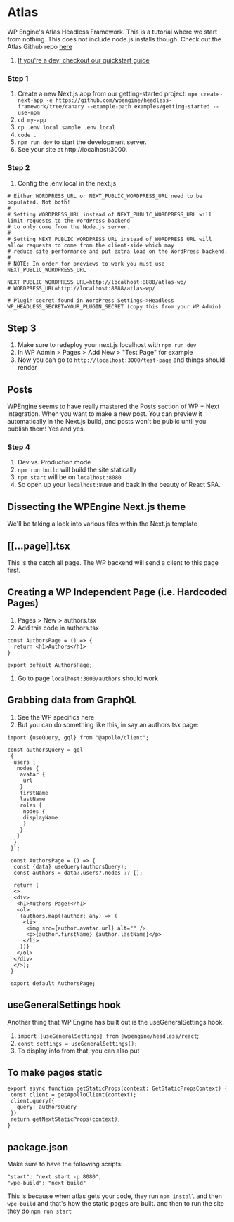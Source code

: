 # Atlas
WP Engine's Atlas Headless Framework. This is a tutorial where we start from nothing. This does not include node.js installs though. Check out the Atlas Github repo [here](https://github.com/wpengine/headless-framework)

1. [If you're a dev, checkout our quickstart guide](https://github.com/KamabokoDesign/atlas-quickstart)

### Step 1
1. Create a new Next.js app from our getting-started project: `npx create-next-app -e https://github.com/wpengine/headless-framework/tree/canary --example-path examples/getting-started --use-npm`
1. `cd my-app`
1. `cp .env.local.sample .env.local`
1. `code .`
1. `npm run dev` to start the development server.
1. See your site at http://localhost:3000.

### Step 2
1. Config the .env.local in the next.js
```
# Either WORDPRESS_URL or NEXT_PUBLIC_WORDPRESS_URL need to be populated. Not both!
#
# Setting WORDPRESS_URL instead of NEXT_PUBLIC_WORDPRESS_URL will limit requests to the WordPress backend
# to only come from the Node.js server.
#
# Setting NEXT_PUBLIC_WORDPRESS_URL instead of WORDPRESS_URL will allow requests to come from the client-side which may
# reduce site performance and put extra load on the WordPress backend.
#
# NOTE: In order for previews to work you must use NEXT_PUBLIC_WORDPRESS_URL

NEXT_PUBLIC_WORDPRESS_URL=http://localhost:8888/atlas-wp/
# WORDPRESS_URL=http://localhost:8888/atlas-wp/

# Plugin secret found in WordPress Settings->Headless
WP_HEADLESS_SECRET=YOUR_PLUGIN_SECRET (copy this from your WP Admin)
```

## Step 3
1. Make sure to redeploy your next.js localhost with `npm run dev`
1. In WP Admin > Pages > Add New > "Test Page" for example
1. Now you can go to `http://localhost:3000/test-page` and things should render

## Posts
WPEngine seems to have really mastered the Posts section of WP + Next integration. When you want to make a new post. You can preview it automatically in the Next.js build, and posts won't be public until you publish them! Yes and yes.

### Step 4
1. Dev vs. Production mode
1. `npm run build` will build the site statically
1. `npm start` will be on `localhost:8080` 
1. So open up your `localhost:8080` and bask in the beauty of React SPA. 

## Dissecting the WPEngine Next.js theme
We'll be taking a look into various files within the Next.js template

## [[...page]].tsx
This is the catch all page. The WP backend will send a client to this page first. 

## Creating a WP Independent Page (i.e. Hardcoded Pages)
1. Pages > New > authors.tsx
1. Add this code in authors.tsx
```
const AuthorsPage = () => {
  return <h1>Authors</h1>
}

export default AuthorsPage;
```
1. Go to page `localhost:3000/authors` should work

## Grabbing data from GraphQL
1. See the WP specifics here
2. But you can do something like this, in say an authors.tsx page:

```
import {useQuery, gql} from "@apollo/client";

const authorsQuery = gql`
 {
  users {
   nodes {
    avatar {
     url
    }
    firstName
    lastName
    roles {
     nodes {
     displayName
     }
    }
   }
  }
 }`;
 
 const AuthorsPage = () => {
  const {data} useQuery(authorsQuery);
  const authors = data?.users?.nodes ?? [];
  
  return (
  <>
  <div>
   <h1>Authors Page!</h1>
   <ol>
    {authors.map((author: any) => (
     <li>
      <img src={author.avatar.url} alt="" />
      <p>{author.firstName} {author.lastName}</p>
     </li>
    ))}
   </ol>
  </div>
  </>);
 }
 
 export default AuthorsPage;
 ```
 
 ## useGeneralSettings hook
 Another thing that WP Engine has built out is the useGeneralSettings hook. 
 
 1.  `import {useGeneralSettings} from @wpengine/headless/react`; 
 2.  `const settings = useGeneralSettings();`
 3.  To display info from that, you can also put


## To make pages static

 ```
 export async function getStaticProps(context: GetStaticPropsContext) {
  const client = getApolloClient(context);
  client.query({
    query: authorsQuery
  })
  return getNextStaticProps(context);
 }
 ```
 
 ## package.json
 Make sure to have the following scripts: 
 ```
 "start": "next start -p 8080", 
 "wpe-build": "next build"
 ```
 This is because when atlas gets your code, they run `npm install` and then `wpe-build` and that's how the static pages are built.
 and then to run the site they do `npm run start`

